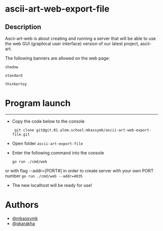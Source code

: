 # ascii-art-web-export-file


##     Description

Аscii-art-web is about creating and running a server that will be able to use the web GUI (graphical user interface) version of our latest project, ascii-art.

The following banners are allowed on the web page:

```
shadow
```
```
standard
```
```
thinkertoy
```


# Program launch
---

- Copy the code below to the console 
    ```
     git clone git@git.01.alem.school:mkassymk/ascii-art-web-export-file.git
    ```
- Open folder `ascii-art-export-file`

- Enter the following command into the console 
    ```
	go run ./cmd/web
    ```
or with flag --addr=[PORT#] in order to create server with your own PORT number
    ```
	go run ./cmd/web --addr=4035
    ```
- The new localhost will be ready for use!


 # Authors

- [@mkassymk](https://01.alem.school/git/mkassymk)
- [@gkarakha](https://01.alem.school/git/gkarakha)


